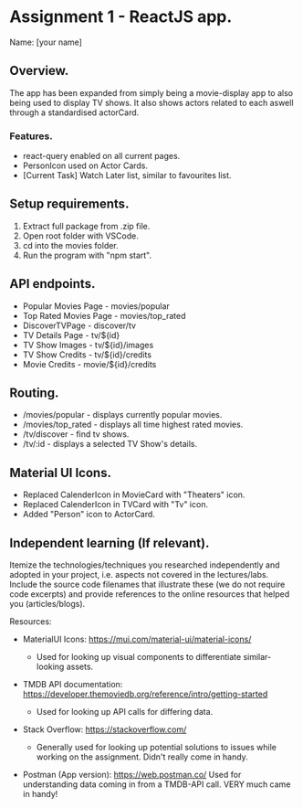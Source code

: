 # Assignment 1 - ReactJS app.

Name: [your name]

## Overview.
The app has been expanded from simply being a movie-display app to also being used to display TV shows. It also shows actors related to each aswell through a standardised actorCard. 

### Features. 
+ react-query enabled on all current pages.
+ PersonIcon used on Actor Cards.
+ [Current Task] Watch Later list, similar to favourites list.


## Setup requirements.
1. Extract full package from .zip file.
2. Open root folder with VSCode.
3. cd into the movies folder.
4. Run the program with "npm start".

## API endpoints.
- Popular Movies Page - movies/popular
    [^1]: Returns a list of currently popular movies.
- Top Rated Movies Page - movies/top_rated
    [^1]: Returns a list of the highest rated movies of all time.
- DiscoverTVPage - discover/tv
    [^1]: Returns a list of tv shows, chosen by TMDB.
- TV Details Page - tv/${id}
    [^1]: Returns information about a TV series.
- TV Show Images - tv/${id}/images
    [^1]: Returns images taken from a TV series.
- TV Show Credits - tv/${id}/credits
    [^1]: Returns a list of actors and actresses who worked on a TV series.
- Movie Credits - movie/${id}/credits
    [^1]: Returns a list of actors and Actresses who worked on a movie.

 
## Routing.
- /movies/popular - displays currently popular movies.
- /movies/top_rated - displays all time highest rated movies.
- /tv/discover - find tv shows.
- /tv/:id - displays a selected TV Show's details.

## Material UI Icons.
- Replaced CalenderIcon in MovieCard with "Theaters" icon.
- Replaced CalenderIcon in TVCard with "Tv" icon.
- Added "Person" icon to ActorCard.


## Independent learning (If relevant).

Itemize the technologies/techniques you researched independently and adopted in your project, 
i.e. aspects not covered in the lectures/labs. Include the source code filenames that illustrate these 
(we do not require code excerpts) and provide references to the online resources that helped you (articles/blogs).

Resources:
- MaterialUI Icons: https://mui.com/material-ui/material-icons/
    - Used for looking up visual components to differentiate similar-looking assets.

- TMDB API documentation: https://developer.themoviedb.org/reference/intro/getting-started
    - Used for looking up API calls for differing data.

- Stack Overflow: https://stackoverflow.com/
    - Generally used for looking up potential solutions to issues while working on the assignment. Didn't really come in handy.

- Postman (App version): https://web.postman.co/
    Used for understanding data coming in from a TMDB-API call. VERY much came in handy!

